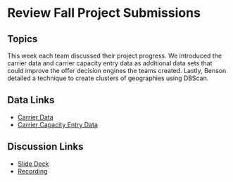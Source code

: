 # Review Fall Project Submissions

## Topics

This week each team discussed their project progress. We introduced the carrier data and carrier capacity entry data 
as additional data sets that could improve the offer decision engines the teams created. Lastly, Benson detailed a 
technique to create clusters of geographies using DBScan.

## Data Links
* [Carrier Data]()
* [Carrier Capacity Entry Data]()

## Discussion Links
* [Slide Deck](https://docs.google.com/presentation/d/1T98kdIfIwNG4IPR1Qz7RZ0ZxQlY4sfAC2TxrExlDG1U)
* [Recording]()

